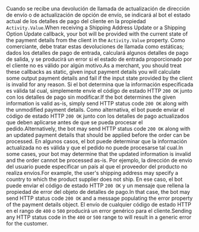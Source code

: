 <span data-ttu-id="6ea3f-101">Cuando se recibe una devolución de llamada de actualización de dirección de envío o de actualización de opción de envío, se indicará al bot el estado actual de los detalles de pago del cliente en la propiedad `Activity.Value`.</span><span class="sxs-lookup"><span data-stu-id="6ea3f-101">When receiving a Shipping Address Update or a Shipping Option Update callback, your bot will be provided with the current state of the payment details from the client in the `Activity.Value` property.</span></span>
<span data-ttu-id="6ea3f-102">Como comerciante, debe tratar estas devoluciones de llamada como estáticas; dados los detalles de pago de entrada, calculará algunos detalles de pago de salida, y se producirá un error si el estado de entrada proporcionado por el cliente no es válido por algún motivo.</span><span class="sxs-lookup"><span data-stu-id="6ea3f-102">As a merchant, you should treat these callbacks as static, given input payment details you will calculate some output payment details and fail if the input state provided by the client is invalid for any reason.</span></span> <span data-ttu-id="6ea3f-103">Si el bot determina que la información especificada es válida tal cual, simplemente envíe el código de estado HTTP `200 OK` junto con los detalles de pago sin modificar.</span><span class="sxs-lookup"><span data-stu-id="6ea3f-103">If the bot determines the given information is valid as-is, simply send HTTP status code `200 OK` along with the unmodified payment details.</span></span> <span data-ttu-id="6ea3f-104">Como alternativa, el bot puede enviar el código de estado HTTP `200 OK` junto con los detalles de pago actualizados que deben aplicarse antes de que se pueda procesar el pedido.</span><span class="sxs-lookup"><span data-stu-id="6ea3f-104">Alternatively, the bot may send HTTP status code `200 OK` along with an updated payment details that should be applied before the order can be processed.</span></span> <span data-ttu-id="6ea3f-105">En algunos casos, el bot puede determinar que la información actualizada no es válida y que el pedido no puede procesarse tal cual.</span><span class="sxs-lookup"><span data-stu-id="6ea3f-105">In some cases, your bot may determine that the updated information is invalid and the order cannot be processed as-is.</span></span> <span data-ttu-id="6ea3f-106">Por ejemplo, la dirección de envío del usuario puede especificar un país al que el proveedor del producto no realiza envíos.</span><span class="sxs-lookup"><span data-stu-id="6ea3f-106">For example, the user's shipping address may specify a country to which the product supplier does not ship.</span></span> <span data-ttu-id="6ea3f-107">En ese caso, el bot puede enviar el código de estado HTTP `200 OK` y un mensaje que rellena la propiedad de error del objeto de detalles de pago.</span><span class="sxs-lookup"><span data-stu-id="6ea3f-107">In that case, the bot may send HTTP status code `200 OK` and a message populating the error property of the payment details object.</span></span> <span data-ttu-id="6ea3f-108">El envío de cualquier código de estado HTTP en el rango de `400` o `500` producirá un error genérico para el cliente.</span><span class="sxs-lookup"><span data-stu-id="6ea3f-108">Sending any HTTP status code in the `400` or `500` range to will result in a generic error  for the customer.</span></span>

